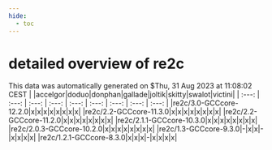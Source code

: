 ```yaml
---
hide:
  - toc
---
```


detailed overview of re2c
=========================


This data was automatically generated on $Thu, 31 Aug 2023 at 11:08:02 CEST
| |accelgor|doduo|donphan|gallade|joltik|skitty|swalot|victini|
| :---: | :---: | :---: | :---: | :---: | :---: | :---: | :---: | :---: |
|re2c/3.0-GCCcore-12.2.0|x|x|x|x|x|x|x|x|
|re2c/2.2-GCCcore-11.3.0|x|x|x|x|x|x|x|x|
|re2c/2.2-GCCcore-11.2.0|x|x|x|x|x|x|x|x|
|re2c/2.1.1-GCCcore-10.3.0|x|x|x|x|x|x|x|x|
|re2c/2.0.3-GCCcore-10.2.0|x|x|x|x|x|x|x|x|
|re2c/1.3-GCCcore-9.3.0|-|x|x|-|x|x|x|x|
|re2c/1.2.1-GCCcore-8.3.0|x|x|x|-|x|x|x|x|
